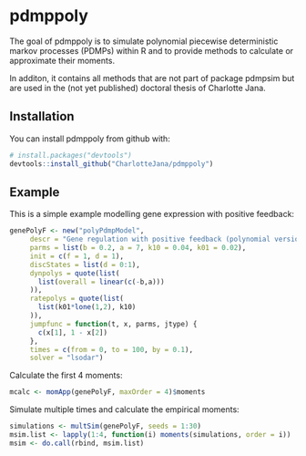 
<!-- README.md is generated from README.Rmd. Please edit that file -->

# pdmppoly

The goal of pdmppoly is to simulate polynomial piecewise deterministic
markov processes (PDMPs) within R and to provide methods to calculate or
approximate their moments.

In additon, it contains all methods that are not part of package pdmpsim
but are used in the (not yet published) doctoral thesis of Charlotte
Jana.

## Installation

You can install pdmppoly from github with:

``` r
# install.packages("devtools")
devtools::install_github("CharlotteJana/pdmppoly")
```

## Example

This is a simple example modelling gene expression with positive
feedback:

``` r
genePolyF <- new("polyPdmpModel",
     descr = "Gene regulation with positive feedback (polynomial version)",
     parms = list(b = 0.2, a = 7, k10 = 0.04, k01 = 0.02), 
     init = c(f = 1, d = 1), 
     discStates = list(d = 0:1),
     dynpolys = quote(list(
       list(overall = linear(c(-b,a)))
     )),
     ratepolys = quote(list(  
       list(k01*lone(1,2), k10)
     )),
     jumpfunc = function(t, x, parms, jtype) {
       c(x[1], 1 - x[2])
     }, 
     times = c(from = 0, to = 100, by = 0.1), 
     solver = "lsodar")
```

Calculate the first 4 moments:

``` r
mcalc <- momApp(genePolyF, maxOrder = 4)$moments
```

Simulate multiple times and calculate the empirical moments:

``` r
simulations <- multSim(genePolyF, seeds = 1:30)
msim.list <- lapply(1:4, function(i) moments(simulations, order = i))
msim <- do.call(rbind, msim.list)
```
